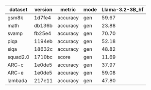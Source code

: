 | dataset | version | metric | mode | Llama-3.2-3B_hf |
|----- | ----- | ----- | ----- | -----|
| gsm8k | 1d7fe4 | accuracy | gen | 59.67 |
| math | db136b | accuracy | gen | 23.88 |
| svamp | fb25e4 | accuracy | gen | 70.70 |
| piqa | 1194eb | accuracy | gen | 52.18 |
| siqa | 18632c | accuracy | gen | 48.82 |
| squad2.0 | 1710bc | score | gen | 11.69 |
| ARC-c | 1e0de5 | accuracy | gen | 37.97 |
| ARC-e | 1e0de5 | accuracy | gen | 59.08 |
| lambada | 217e11 | accuracy | gen | 47.80 |
